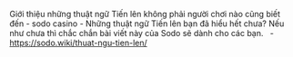 Giới thiệu những thuật ngữ Tiến lên không phải người chơi nào cũng biết đến - sodo casino - Những thuật ngữ Tiến lên bạn đã hiểu hết chưa? Nếu như chưa thì chắc chắn bài viết này của Sodo sẽ dành cho các bạn.   - https://sodo.wiki/thuat-ngu-tien-len/
